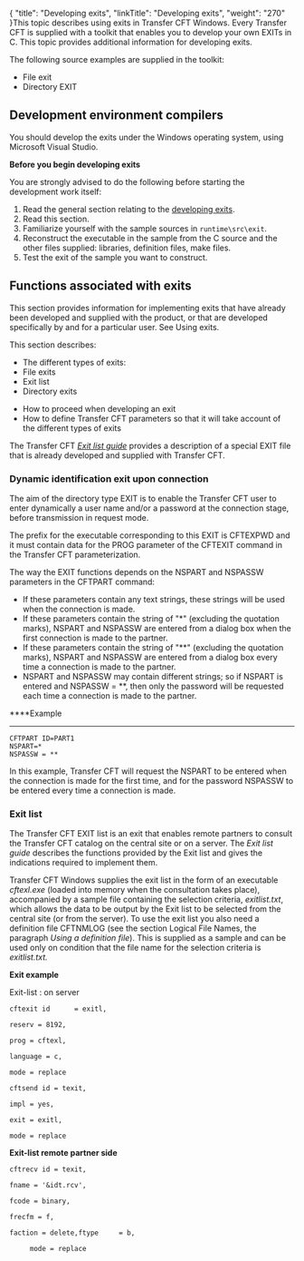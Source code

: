 {
    "title": "Developing  exits",
    "linkTitle": "Developing exits",
    "weight": "270"
}This topic describes using exits
in Transfer CFT Windows. Every Transfer CFT is supplied
with a toolkit that enables you to develop your own EXITs
in C. This topic provides additional information
for developing exits.

The following source examples are supplied in the toolkit:

- File exit
- Directory EXIT

Development environment compilers
---------------------------------

You should develop the exits under the Windows operating system, using
Microsoft Visual Studio.

****Before you begin developing exits****

You are strongly advised to do the following before starting the development
work itself:

1. Read the general section relating to
    the [developing exits](../../../../../app_integration_intro/managing_exits).
1. Read this section.
1. Familiarize yourself with the sample sources in `runtime\src\exit`.
1. Reconstruct the executable
    in the sample from the C source and the other files supplied: libraries,
    definition files, make files.
1. Test the exit of the sample
    you want to construct.

<span id="Functions_associated_with_exits"></span>

Functions associated with exits
-------------------------------

This section provides information for implementing exits that have already been developed and supplied with
the product, or that are developed specifically by and for a particular
user. See Using exits.

This section describes:

- The different types of exits:
- File exits
- Exit list
- Directory exits

<!-- -->

- How to proceed
    when developing an exit
- How to define Transfer
    CFT parameters so that it will take account of the different types of
    exits

The Transfer CFT *[Exit list guide](#Developing_exits)* provides a
description of a special EXIT file that is already developed
and supplied with Transfer CFT.

<span id="Dynamic_identification_exit_upon_connection"></span>

### Dynamic identification exit upon connection

The aim of the directory type EXIT is to enable the Transfer CFT user
to enter dynamically a user name and/or a password at the connection stage,
before transmission in request mode.

The prefix for the executable corresponding to this EXIT is CFTEXPWD
and it must contain data for the PROG parameter of the CFTEXIT command
in the Transfer CFT parameterization.

The way the EXIT functions depends on the NSPART and NSPASSW parameters
in the CFTPART command:

- If these parameters
    contain any text strings, these strings will be used when the connection
    is made.
- If these parameters
    contain the string of "\*" (excluding the quotation marks), NSPART
    and NSPASSW are entered from a dialog box when the first connection is
    made to the partner.
- If these parameters
    contain the string of "\*\*" (excluding the quotation marks),
    NSPART and NSPASSW are entered from a dialog box every time a connection
    is made to the partner.
- NSPART and NSPASSW
    may contain different strings; so if NSPART is entered and NSPASSW = \*\*,
    then only the password will be requested each time a connection is made
    to the partner.  

****Example  
****

`CFTPART ID=PART1`  
`NSPART=*`  
`NSPASSW = **`  

In this example, Transfer CFT will request the NSPART
to be entered when the connection is made for the first time, and for
the password NSPASSW to be entered every time a connection is made.

<span id="Exit_list"></span>

### Exit list

The Transfer CFT EXIT list is an exit that enables remote partners to consult the Transfer
CFT catalog on the central site or on a server. The *Exit list guide* describes the functions provided by
the Exit list and gives the indications required to implement them.

Transfer CFT Windows supplies the exit list in the form
of an executable *cftexl.exe* (loaded into memory when the consultation
takes place), accompanied by a sample file containing the selection criteria,
*exitlist.txt*, which allows the data to be output by the Exit list
to be selected from the central site (or from the server). To use the exit list you also need a definition file CFTNMLOG (see
the section Logical File Names, the paragraph *Using
a definition file*). This is supplied as a sample and can be used only
on condition that the file name for the selection criteria is *exitlist.txt.*

****Exit example****

Exit-list
: on server

`cftexit id      = exitl,`

`reserv = 8192,`

`prog = cftexl,`

`language = c,`

`mode = replace`

`cftsend id = texit,`

`impl = yes,`

`exit = exitl,`

`mode = replace`

****Exit-list remote partner side****

`cftrecv id = texit,`

`fname = '&idt.rcv',`

`fcode = binary,`

`frecfm = f,`

`faction = delete,ftype     = b,`

`     mode = replace`
